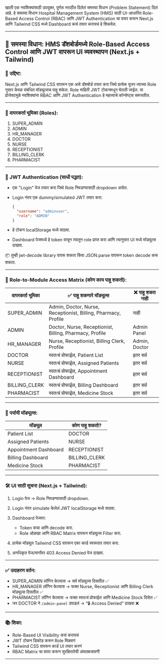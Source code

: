 खाली एक नवशिक्यांसाठी उपयुक्त, पूर्णतः मराठीत दिलेलं समस्या विधान (Problem Statement) दिलं आहे. हे समस्या विधान Hospital Management System (HMS) साठी UI-आधारित Role-Based Access Control (RBAC) आणि JWT Authentication चा वापर करून Next.js आणि Tailwind CSS मध्ये Dashboard कसं तयार करायचं हे शिकवेल.

---

## 🏥 समस्या विधान: HMS डॅशबोर्डमध्ये Role-Based Access Control आणि JWT वापरून UI व्यवस्थापन (Next.js + Tailwind)

### 🎯 उद्दिष्ट:

Next.js आणि Tailwind CSS वापरून एक असे डॅशबोर्ड तयार करा जिथे प्रत्येक यूजर त्याच्या Role नुसार केवळ संबंधित मॉड्यूल्सच पाहू शकेल. Role माहिती JWT टोकनमधून घेतली जाईल. या प्रोजेक्टमुळे नवशिक्यांना RBAC आणि JWT Authentication हे महत्त्वाचे कॉन्सेप्ट्स समजतील.

---

### 👥 वापरकर्ता भूमिका (Roles):

1. SUPER\_ADMIN
2. ADMIN
3. HR\_MANAGER
4. DOCTOR
5. NURSE
6. RECEPTIONIST
7. BILLING\_CLERK
8. PHARMACIST

---

### 🔐 JWT Authentication (साधी पद्धत):

* एक "Login" पेज तयार करा जिथे Role निवडण्यासाठी dropdown असेल.
* Login नंतर एक dummy/simulated JWT तयार करा:

  ```json
  {
    "username": "adminuser",
    "role": "ADMIN"
  }
  ```
* हे टोकन localStorage मध्ये साठवा.
* Dashboard पेजमध्ये हे token वाचून त्यातून role प्राप्त करा आणि त्यानुसार UI मध्ये मॉड्यूल्स दाखवा.

📦 तुम्ही jwt-decode library वापरू शकता किंवा JSON.parse वापरून token decode करू शकता.

---

### 🧭 Role-to-Module Access Matrix (कोण काय पाहू शकतो):

| वापरकर्ता भूमिका | ✅ पाहू शकणारे मॉड्यूल्स                                        | ❌ पाहू शकत नाही |
| ---------------- | -------------------------------------------------------------- | --------------- |
| SUPER\_ADMIN     | Admin, Doctor, Nurse, Receptionist, Billing, Pharmacy, Profile | नाही            |
| ADMIN            | Doctor, Nurse, Receptionist, Billing, Pharmacy, Profile        | Admin Panel     |
| HR\_MANAGER      | Nurse, Receptionist, Billing Clerk, Profile                    | Admin, Doctor   |
| DOCTOR           | स्वतःचं प्रोफाईल, Patient List                                 | इतर सर्व        |
| NURSE            | स्वतःचं प्रोफाईल, Assigned Patients                            | इतर सर्व        |
| RECEPTIONIST     | स्वतःचं प्रोफाईल, Appointment Dashboard                        | इतर सर्व        |
| BILLING\_CLERK   | स्वतःचं प्रोफाईल, Billing Dashboard                            | इतर सर्व        |
| PHARMACIST       | स्वतःचं प्रोफाईल, Medicine Stock                               | इतर सर्व        |

---

### 🧾 पर्यायी मॉड्यूल्स:

| मॉड्यूल               | कोण पाहू शकतो? |
| --------------------- | -------------- |
| Patient List          | DOCTOR         |
| Assigned Patients     | NURSE          |
| Appointment Dashboard | RECEPTIONIST   |
| Billing Dashboard     | BILLING\_CLERK |
| Medicine Stock        | PHARMACIST     |

---

### 🛠️ UI साठी सुचना (Next.js + Tailwind):

1. Login पेज → Role निवडण्यासाठी dropdown.
2. Login नंतर simulate केलेलं JWT localStorage मध्ये साठवा.
3. Dashboard पेजवर:

   * Token वाचा आणि decode करा.
   * Role ओळखा आणि RBAC Matrix वापरून मॉड्यूल्स Filter करा.
4. प्रत्येक मॉड्यूल Tailwind CSS वापरून एका कार्ड स्वरूपात तयार करा.
5. अनधिकृत पेज/मार्गांवर 403 Access Denied पेज दाखवा.

---

### ✅ उदाहरण वर्तन:

* SUPER\_ADMIN लॉगिन केल्यास → सर्व मॉड्यूल्स दिसतील ✅
* HR\_MANAGER लॉगिन केल्यास → फक्त Nurse, Receptionist आणि Billing Clerk मॉड्यूल्स दिसतील ✅
* PHARMACIST लॉगिन केल्यास → फक्त स्वतःचं प्रोफाईल आणि Medicine Stock दिसेल ✅
* जर DOCTOR ने `/admin-panel` उघडलं → “🔒 Access Denied” दाखवा ❌

---

### 📚 शिका:

* Role-Based UI Visibility कसं करायचं
* JWT टोकन डिकोड करून Role मिळवणं
* Tailwind CSS वापरून कार्ड UI तयार करणं
* RBAC Matrix चा वापर करून सुरक्षिततेची अंमलबजावणी

---
